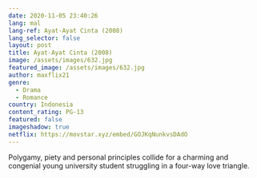 ```yaml
---
date: 2020-11-05 23:40:26
lang: mal
lang-ref: Ayat-Ayat Cinta (2008)
lang_selector: false
layout: post
title: Ayat-Ayat Cinta (2008)
image: /assets/images/632.jpg
featured_image: /assets/images/632.jpg
author: maxflix21
genre:
  - Drama
  - Romance
country: Indonesia
content_rating: PG-13
featured: false
imageshadow: true
netflix: https://movstar.xyz/embed/GOJKqNunkvsDAdO
---
```

Polygamy, piety and personal principles collide for a charming and congenial young university student struggling in a four-way love triangle.